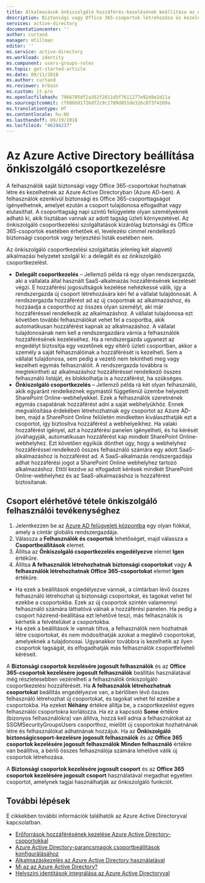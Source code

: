 ```yaml
---
title: Alkalmazások önkiszolgáló hozzáférés-kezelésének beállítása az Azure Active Directoryban | Microsoft Docs
description: Biztonsági vagy Office 365-csoportok létrehozása és kezelése az Azure Active Directoryban, valamint biztonsági és Office 365-csoporttagság igénylése
services: active-directory
documentationcenter: ''
author: curtand
manager: mtillman
editor: ''
ms.service: active-directory
ms.workload: identity
ms.component: users-groups-roles
ms.topic: get-started-article
ms.date: 09/11/2018
ms.author: curtand
ms.reviewer: krbain
ms.custom: it-pro
ms.openlocfilehash: 7966705df2a352f2011d5f7611277e92d8e2d11a
ms.sourcegitcommit: cf606b01726df2c9c1789d851de326c873f4209a
ms.translationtype: HT
ms.contentlocale: hu-HU
ms.lasthandoff: 09/19/2018
ms.locfileid: "46294237"
---
```

# <a name="set-up-azure-active-directory-for-self-service-group-management"></a>Az Azure Active Directory beállítása önkiszolgáló csoportkezelésre
A felhasználók saját biztonsági vagy Office 365-csoportokat hozhatnak létre és kezelhetnek az Azure Active Directoryban (Azure AD-ben). A felhasználók ezenkívül biztonsági és Office 365-csoporttagságot igényelhetnek, amelyet ezután a csoport tulajdonosa elfogadhat vagy elutasíthat. A csoporttagság napi szintű felügyelete olyan személyeknek adható ki, akik tisztában vannak az adott tagság üzleti környezetével. Az önkiszolgáló csoportkezelési szolgáltatások kizárólag biztonsági és Office 365-csoportok esetében érhetőek el, levelezési címmel rendelkező biztonsági csoportok vagy terjesztési listák esetében nem.

Az önkiszolgáló csoportkezelési szolgáltatás jelenleg két alapvető alkalmazási helyzetet szolgál ki: a delegált és az önkiszolgáló csoportkezelést.

* **Delegált csoportkezelés** – Jellemző példa rá egy olyan rendszergazda, aki a vállalata által használt SaaS-alkalmazás hozzáférésének kezelését végzi. E hozzáférési jogosultságok kezelése nehézkessé válik, így a rendszergazda új csoport létrehozására kéri fel a vállalat tulajdonosát. A rendszergazda hozzáférést ad az új csoportnak az alkalmazáshoz, és hozzáadja a csoporthoz az összes olyan személyt, aki már hozzáféréssel rendelkezik az alkalmazáshoz. A vállalat tulajdonosa ezt követően további felhasználókat vehet fel a csoportba, akik automatikusan hozzáférést kapnak az alkalmazáshoz. A vállalat tulajdonosának nem kell a rendszergazdára várnia a felhasználók hozzáférésének kezeléséhez. Ha a rendszergazda ugyanezt az engedélyt biztosítja egy vezetőnek egy eltérő üzleti csoportban, akkor a személy a saját felhasználóinak a hozzáférését is kezelheti. Sem a vállalat tulajdonosa, sem pedig a vezető nem tekintheti meg vagy kezelheti egymás felhasználóit. A rendszergazda továbbra is megtekintheti az alkalmazáshoz hozzáféréssel rendelkező összes felhasználó listáját, és blokkolhatja is a hozzáférést, ha szükséges.
* **Önkiszolgáló csoportkezelés** – Jellemző példa rá két olyan felhasználó, akik egyaránt rendelkeznek egymástól függetlenül üzembe helyezett SharePoint Online-webhelyekkel. Ezek a felhasználók szeretnének egymás csapatának hozzáférést adni a saját webhelyükhöz. Ennek megvalósítása érdekében létrehozhatnak egy csoportot az Azure AD-ben, majd a SharePoint Online felületén mindketten kiválaszthatják ezt a csoportot, így biztosítva hozzáférést a webhelyeikhez. Ha valaki hozzáférést igényel, azt a hozzáférési panelen igényelheti, és ha kérését jóváhagyják, automatikusan hozzáférést kap mindkét SharePoint Online-webhelyhez. Ezt követően egyikük dönthet úgy, hogy a webhelyhez hozzáféréssel rendelkező összes felhasználó számára egy adott SaaS-alkalmazáshoz is hozzáférést ad. A SaaS-alkalmazás rendszergazdája adhat hozzáférési jogot a SharePoint Online webhelyhez tartozó alkalmazáshoz. Ettől kezdve az elfogadott kérések mindkét SharePoint Online-webhelyhez és az SaaS-alkalmazáshoz is hozzáférést biztosítanak.

## <a name="make-a-group-available-for-user-self-service"></a>Csoport elérhetővé tétele önkiszolgáló felhasználói tevékenységhez
1. Jelentkezzen be az [Azure AD felügyeleti központba](https://aad.portal.azure.com) egy olyan fiókkal, amely a címtár globális rendszergazdája.
2. Válassza a **Felhasználók és csoportok** lehetőséget, majd válassza a **Csoportbeállítások** elemet.
3. Állítsa az **Önkiszolgáló csoportkezelés engedélyezve** elemet **Igen** értékűre.
4. Állítsa **A felhasználók létrehozhatnak biztonsági csoportokat** vagy **A felhasználók létrehozhatnak Office 365-csoportokat** elemet **Igen** értékűre.
  * Ha ezek a beállítások engedélyezve vannak, a címtárban lévő összes felhasználó létrehozhat új biztonsági csoportokat, és tagokat vehet fel ezekbe a csoportokba. Ezek az új csoportok szintén valamennyi felhasználó számára láthatóvá válnak a hozzáférési panelen. Ha pedig a csoport házirend-beállítása ezt lehetővé teszi, más felhasználók is kérhetik a felvételüket a csoportokba. 
  * Ha ezek a beállítások le vannak tiltva, a felhasználók nem hozhatnak létre csoportokat, és nem módosíthatják azokat a meglévő csoportokat, amelyeknek a tulajdonosai. Ugyanakkor továbbra is kezelhetik az ilyen csoportok tagságát, és elfogadhatják más felhasználók csoportfelvételi kéréseit.

A **Biztonsági csoportok kezelésére jogosult felhasználók** és az **Office 365-csoportok kezelésére jogosult felhasználók** beállítás használatával még részletesebben vezérelheti a felhasználók önkiszolgáló csoportkezelési hozzáférését. Ha **A felhasználók létrehozhatnak csoportokat** beállítás engedélyezve van, a bérlőben lévő összes felhasználó létrehozhat új csoportokat, és tagokat vehet fel ezekbe a csoportokba. Ha ezeket **Néhány** értékre állítja be, a csoportkezelést egyes felhasználói csoportokra korlátozza. Ha ez a kapcsoló **Some** értékre (bizonyos felhasználókra) van állítva, hozzá kell adnia a felhasználókat az SSGMSecurityGroupsUsers csoporthoz, mielőtt új csoportokat hozhatnának létre és felhasználókat adhatnának hozzájuk. Ha az **Önkiszolgáló biztonságicsoport-kezelésre jogosult felhasználók** és az **Office 365 csoportok kezelésére jogosult felhasználók** **Minden felhasználó** értékre van beállítva, a bérlő összes felhasználója számára lehetővé válik új csoportok létrehozása.

A **Biztonsági csoportok kezelésére jogosult csoport** és az **Office 365 csoportok kezelésére jogosult csoport** használatával megadhat egyetlen csoportot, amelynek tagjai használhatják az önkiszolgáló funkciót.

## <a name="next-steps"></a>További lépések
E cikkekben további információk találhatók az Azure Active Directoryval kapcsolatban.

* [Erőforrások hozzáférésének kezelése Azure Active Directory-csoportokkal](../fundamentals/active-directory-manage-groups.md)
* [Azure Active Directory-parancsmagok csoportbeállítások konfigurálásához](groups-settings-cmdlets.md)
* [Alkalmazáskezelés az Azure Active Directory használatával](../manage-apps/what-is-application-management.md)
* [Mi az az Azure Active Directory?](../fundamentals/active-directory-whatis.md)
* [Helyszíni identitások integrálása az Azure Active Directoryval](../hybrid/whatis-hybrid-identity.md)
